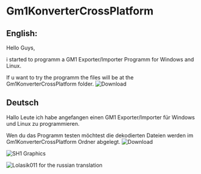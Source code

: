 # Gm1KonverterCrossPlatform

English:
---------
Hello Guys,

i started to programm a GM1 Exporter/Importer Programm for Windows and Linux.

If u want to try the programm the files will be at the Gm1KonverterCrossPlatform folder.
![Download](https://github.com/Gaaammmler/Gm1KonverterCrossPlatform/releases)

Deutsch
---------

Hallo Leute ich habe angefangen einen GM1 Exporter/Importer für Windows und Linux zu programmieren.

Wen du das Programm testen möchtest die dekodierten Dateien werden im Gm1KonverterCrossPlatform Ordner abgelegt.
![Download](https://github.com/Gaaammmler/Gm1KonverterCrossPlatform/releases)

![SH1 Graphics](https://github.com/Gaaammmler/Stronghold-Crusader-Sh1-Graphics)

![Lolasik011](https://github.com/Lolasik011) for the russian translation
